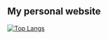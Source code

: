 ## My personal website
[![Top Langs](https://github-readme-stats.vercel.app/api/top-langs/?username=sujinhhh&layout=compact)](https://github.com/sujinhhh/sujin)
